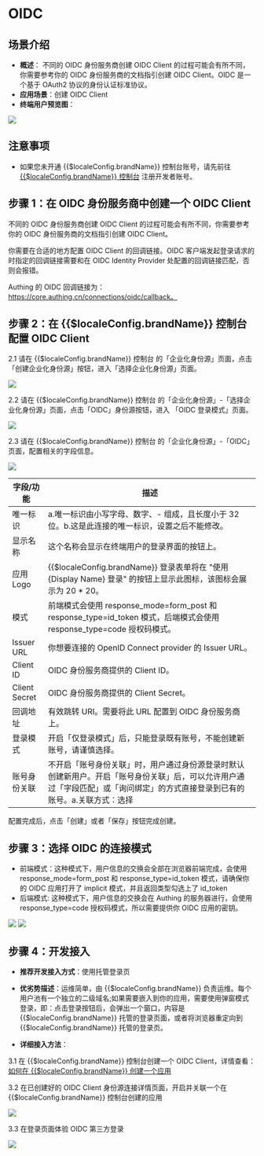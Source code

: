 # OIDC 

<LastUpdated/>

## 场景介绍

- **概述**： 不同的 OIDC 身份服务商创建 OIDC Client 的过程可能会有所不同，你需要参考你的 OIDC 身份服务商的文档指引创建 OIDC Client。OIDC 是一个基于 OAuth2 协议的身份认证标准协议。
- **应用场景**：创建 OIDC Client
- **终端用户预览图**：

<img src="./images/oidc_0.png" >

## 注意事项

- 如果您未开通 {{$localeConfig.brandName}} 控制台账号，请先前往 [{{$localeConfig.brandName}} 控制台](https://authing.cn/) 注册开发者账号。

## 步骤 1：在 OIDC 身份服务商中创建一个 OIDC Client

不同的 OIDC 身份服务商创建 OIDC Client 的过程可能会有所不同，你需要参考你的 OIDC 身份服务商的文档指引创建 OIDC Client。

你需要在合适的地方配置 OIDC Client 的回调链接。OIDC 客户端发起登录请求的时指定的回调链接需要和在 OIDC Identity Provider 处配置的回调链接匹配，否则会报错。

Authing 的 OIDC 回调链接为：https://core.authing.cn/connections/oidc/callback。


## 步骤 2：在 {{$localeConfig.brandName}} 控制台配置 OIDC Client

2.1 请在 {{$localeConfig.brandName}}  控制台 的「企业化身份源」页面，点击「创建企业化身份源」按钮，进入「选择企业化身份源」页面。

<img src="./images/oidc_1.png" >

2.2 请在  {{$localeConfig.brandName}}  控制台 的「企业化身份源」-「选择企业化身份源」页面，点击「OIDC」身份源按钮，进入 「OIDC 登录模式」页面。

<img src="./images/oidc_2.png" >

2.3 请在  {{$localeConfig.brandName}}  控制台 的「企业化身份源」-「OIDC」页面，配置相关的字段信息。

<img src="./images/oidc_3.png" >

| 字段/功能           | 描述                                                         |
| ---------------- | ------------ | 
| 唯一标识     | a.唯一标识由小写字母、数字、- 组成，且长度小于 32 位。b.这是此连接的唯一标识，设置之后不能修改。 |
| 显示名称     | 这个名称会显示在终端用户的登录界面的按钮上。                 |
| 应用 Logo     | {{$localeConfig.brandName}} 登录表单将在 "使用 {Display Name} 登录" 的按钮上显示此图标，该图标会展示为 20 * 20。                 |
| 模式     | 前端模式会使用 response_mode=form_post 和 response_type=id_token 模式，后端模式会使用 response_type=code 授权码模式。                 |
| Issuer URL     | 你想要连接的 OpenID Connect provider 的 Issuer URL。                 |
| Client ID     | OIDC 身份服务商提供的 Client ID。                 |
| Client Secret     | OIDC 身份服务商提供的 Client Secret。                 |
| 回调地址     |  有效跳转 URI。需要将此 URL 配置到 OIDC 身份服务商上。 |
| 登录模式     | 开启「仅登录模式」后，只能登录既有账号，不能创建新账号，请谨慎选择。 |
| 账号身份关联 | 不开启「账号身份关联」时，用户通过身份源登录时默认创建新用户。开启「账号身份关联」后，可以允许用户通过「字段匹配」或「询问绑定」的方式直接登录到已有的账号。a.关联方式：选择 |

配置完成后，点击「创建」或者「保存」按钮完成创建。

## 步骤 3：选择 OIDC 的连接模式
- 前端模式：这种模式下，用户信息的交换会全部在浏览器前端完成，会使用 response_mode=form_post 和 response_type=id_token 模式，请确保你的 OIDC 应用打开了 implicit 模式，并且返回类型勾选上了 id_token
- 后端模式: 这种模式下，用户信息的交换会在 Authing 的服务器进行，会使用 response_type=code 授权码模式，所以需要提供你 OIDC 应用的密钥。

<img src="./images/oidc_4.png" >
<img src="./images/oidc_5.png" >

## 步骤 4：开发接入

- **推荐开发接入方式**：使用托管登录页

- **优劣势描述**：运维简单，由 {{$localeConfig.brandName}} 负责运维。每个用户池有一个独立的二级域名;如果需要嵌入到你的应用，需要使用弹窗模式登录，即：点击登录按钮后，会弹出一个窗口，内容是 {{$localeConfig.brandName}} 托管的登录页面，或者将浏览器重定向到 {{$localeConfig.brandName}} 托管的登录页。

- **详细接入方法**：

3.1 在 {{$localeConfig.brandName}} 控制台创建一个 OIDC Client，详情查看：[如何在 {{$localeConfig.brandName}} 创建一个应用](https://docs.authing.cn/v2/guides/app/create-app.html)

3.2 在已创建好的 OIDC Client 身份源连接详情页面，开启并关联一个在 {{$localeConfig.brandName}} 控制台创建的应用

<img src="./images/oidc_6.png" >

3.3 在登录页面体验 OIDC 第三方登录

<img src="./images/oidc_7.png" >
